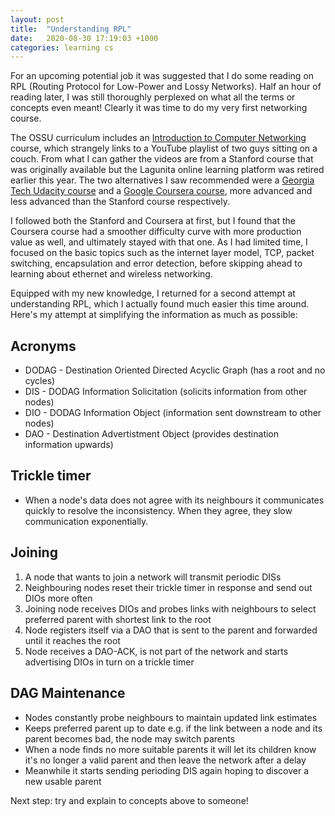 ```yaml
---
layout: post
title:  "Understanding RPL"
date:   2020-08-30 17:19:03 +1000
categories: learning cs
---
```


For an upcoming potential job it was suggested that I do some reading on RPL (Routing Protocol for Low-Power and Lossy Networks). Half an hour of reading later, I was still thoroughly perplexed on what all the terms or concepts even meant! Clearly it was time to do my very first networking course. 

The OSSU curriculum includes an [Introduction to Computer Networking](https://www.youtube.com/playlist?list=PLEAYkSg4uSQ2dr0XO_Nwa5OcdEcaaELSG) course, which strangely links to a YouTube playlist of two guys sitting on a couch. From what I can gather the videos are from a Stanford course that was originally available but the Lagunita online learning platform was retired earlier this year. The two alternatives I saw recommended were a [Georgia Tech Udacity course](https://www.udacity.com/course/computer-networking--ud436) and a [Google Coursera course](https://www.coursera.org/learn/computer-networking), more advanced and less advanced than the Stanford course respectively. 

I followed both the Stanford and Coursera at first, but I found that the Coursera course had a smoother difficulty curve with more production value as well, and ultimately stayed with that one. As I had limited time, I focused on the basic topics such as the internet layer model, TCP, packet switching, encapsulation and error detection, before skipping ahead to learning about ethernet and wireless networking.

Equipped with my new knowledge, I returned for a second attempt at understanding RPL, which I actually found much easier this time around. Here's my attempt at simplifying the information as much as possible: 

## Acronyms
- DODAG - Destination Oriented Directed Acyclic Graph (has a root and no cycles)
- DIS - DODAG Information Solicitation (solicits information from other nodes)
- DIO - DODAG Information Object (information sent downstream to other nodes)
- DAO - Destination Advertistment Object (provides destination information upwards)

## Trickle timer
- When a node's data does not agree with its neighbours it communicates quickly to resolve the inconsistency. When they agree, they slow communication exponentially.

## Joining
1. A node that wants to join a network will transmit periodic DISs
2. Neighbouring nodes reset their trickle timer in response and send out DIOs more often
4. Joining node receives DIOs and probes links with neighbours to select preferred parent with shortest link to the root
5. Node registers itself via a DAO that is sent to the parent and forwarded until it reaches the root
6. Node receives a DAO-ACK, is not part of the network and starts advertising DIOs in turn on a trickle timer

## DAG Maintenance
- Nodes constantly probe neighbours to maintain updated link estimates
- Keeps preferred parent up to date e.g. if the link between a node and its parent becomes bad, the node may switch parents
- When a node finds no more suitable parents it will let its children know it's no longer a valid parent and then leave the network after a delay
- Meanwhile it starts sending perioding DIS again hoping to discover a new usable parent

Next step: try and explain to concepts above to someone!